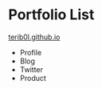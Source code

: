 # Portfolio List

[terib0l.github.io](https://terib0l.github.io)

- Profile
- Blog
- Twitter
- Product
